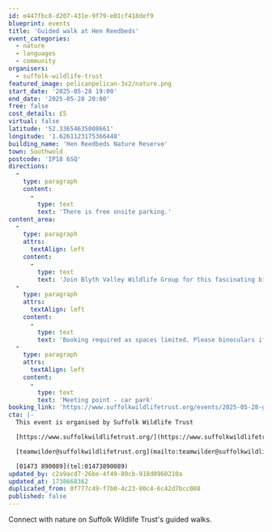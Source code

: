 ```yaml
---
id: e447fbc8-d207-431e-9f79-e01cf418def9
blueprint: events
title: 'Guided walk at Hen Reedbeds'
event_categories:
  - nature
  - languages
  - community
organisers:
  - suffolk-wildlife-trust
featured_image: pelicanpelican-3x2/nature.png
start_date: '2025-05-28 19:00'
end_date: '2025-05-28 20:00'
free: false
cost_details: £5
virtual: false
latitude: '52.33654635008661'
longitude: '1.6261123175366448'
building_name: 'Hen Reedbeds Nature Reserve'
town: Southwold
postcode: 'IP18 6SQ'
directions:
  -
    type: paragraph
    content:
      -
        type: text
        text: 'There is free onsite parking.'
content_area:
  -
    type: paragraph
    attrs:
      textAlign: left
    content:
      -
        type: text
        text: 'Join Blyth Valley Wildlife Group for this fascinating birdwatching tour of the beautiful Hen Reedbeds Nature Reserve.'
  -
    type: paragraph
    attrs:
      textAlign: left
    content:
      -
        type: text
        text: 'Booking required as spaces limited. Please binoculars if you have them.'
  -
    type: paragraph
    attrs:
      textAlign: left
    content:
      -
        type: text
        text: 'Meeting point - car park'
booking_link: 'https://www.suffolkwildlifetrust.org/events/2025-05-28-guided-walk-hen-reedbeds'
cta: |-
  This event is organised by Suffolk Wildlife Trust

  [https://www.suffolkwildlifetrust.org/](https://www.suffolkwildlifetrust.org/)

  [teamwilder@suffolkwildlifetrust.org](mailto:teamwilder@suffolkwildlifetrust.org)

  [01473 890089](tel:01473890089)
updated_by: c2a9acd7-26be-4f49-89cb-918d0960210a
updated_at: 1738668362
duplicated_from: 0f777c49-f7b0-4c23-80c4-6c42d7bcc088
published: false
---
```

Connect with nature on Suffolk Wildlife Trust's guided walks.